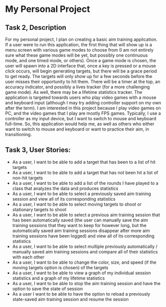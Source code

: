 # My Personal Project

## Task 2, Description
For my personal project, I plan on creating a basic aim training application. If a user were to run this application,
the first thing that will show up is a menu screen with various game modes to choose from (I am not entirely sure what
these game modes will be yet, but possibly one continuous mode, and one timed mode, or others). Once a game mode is
chosen, the user will spawn into a 2D interface that, once a key is pressed or a mouse click occurs, will begin
generating targets, but there will be a grace period to get ready. The targets will only show up for a few seconds before the user misses their opportunity to hit
them. There will be a timer at the top, an accuracy indicator, and possibly a lives tracker (for a more challenging
game mode). As well, there may be a lifetime statistics tracker. The application is targeted towards users who play
video games with a mouse and keyboard input (although I may try adding controller support on my own after the term).
I am interested in this project because I play video games on PC, and the video games that I play are mostly FPS games.
Typically, I use a controller as my input device, but I want to switch to mouse and keyboard full-time. So, this
application would help me, as well as others who either want to switch to mouse and keyboard or want to practice their
aim, in transitioning.

## Task 3, User Stories:
- As a user, I want to be able to add a target that has been to a list of hit targets
- As a user, I want to be able to add a target that has not been hit a list of non-hit targets
- As a user, I want to be able to add a list of the rounds I have played to a class that analyzes the data and produces statistics
- As a user, I want to be able to select a previously saved aim training session and view all of its corresponding
  statistics
- As a user, I want to be able to select moving targets to shoot or stationary targets to shoot
- As a user, I want to be able to select a previous aim training session that has been automatically saved (the user
  can manually save the aim training sessions that they want to keep for however long, but the automatically saved aim
  training sessions disappear after more aim training sessions have been logged) and view all of its corresponding
  statistics
- As a user, I want to be able to select multiple previously automatically / manually saved aim training sessions
  and compare all of their statistics with each other
- As a user, I want to be able to change the color, size, and speed (if the moving targets option is chosen) of the targets
- As a user, I want to be able to view a graph of my individual session statistics and a graph of my lifetime statistics
- As a user, I want to be able to stop the aim training session and have the option to save the state of session
- As a user I want to be able to have the option to reload a previously state-saved aim training session and resume the session